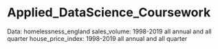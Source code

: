 # Applied_DataScience_Coursework


Data:
  homelessness_england 
  sales_volume: 1998-2019 all annual and all quarter
  house_price_index: 1998-2019 all annual and all quarter
